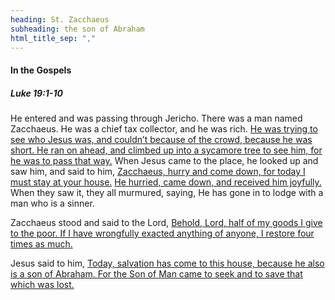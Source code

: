 ```yaml
---
heading: St. Zacchaeus
subheading: the son of Abraham
html_title_sep: ","
---
```



#### In the Gospels

##### Luke 19:1-10

He entered and was passing through Jericho. There was a man named Zacchaeus. He
was a chief tax collector, and he was rich. <u class="blue">He was trying to
see who Jesus was, and couldn’t because of the crowd, because he was short. He
ran on ahead, and climbed up into a sycamore tree to see him, for he was to
pass that way.</u> When Jesus came to the place, he looked up and saw him, and
said to him, <u>Zacchaeus, hurry and come down, for today I must stay at your
house.</u> <u class="blue">He hurried, came down, and received him
joyfully.</u> When they saw it, they all murmured, saying, He has gone in to
lodge with a man who is a sinner.

Zacchaeus stood and said to the Lord, <u class="blue">Behold, Lord, half of my
goods I give to the poor. If I have wrongfully exacted anything of anyone, I
restore four times as much.</u>

Jesus said to him, <u>Today, salvation has come to this house, because he also
is a son of Abraham. For the Son of Man came to seek and to save that which was
lost.</u>
